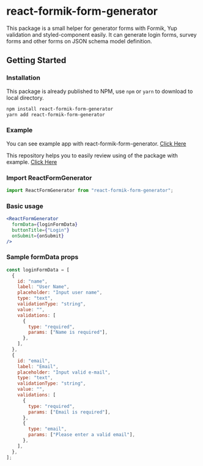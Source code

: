 # react-formik-form-generator

This package is a small helper for generator forms with Formik, Yup validation and styled-component easily. It can generate login forms, survey forms and other forms on JSON schema model definition.

## Getting Started

### Installation

This package is already published to NPM, use `npm` or `yarn` to download to local directory.

```bash
npm install react-formik-form-generator
yarn add react-formik-form-generator
```

### Example

You can see example app with react-formik-form-generator.
[Click Here](https://react-formik-form-generator.herokuapp.com/)

This repository helps you to easily review using of the package with example.
[Click Here](https://github.com/Hkc1673/react-formik-form-generator-example#readme)

### Import ReactFormGenerator

```javascript
import ReactFormGenerator from "react-formik-form-generator";
```

### Basic usage

```jsx
<ReactFormGenerator
  formData={loginFormData}
  buttonTitle={"Login"}
  onSubmit={onSubmit}
/>
```

### Sample formData props

```javascript
const loginFormData = [
  {
    id: "name",
    label: "User Name",
    placeholder: "Input user name",
    type: "text",
    validationType: "string",
    value: "",
    validations: [
      {
        type: "required",
        params: ["Name is required"],
      },
    ],
  },
  {
    id: "email",
    label: "Email",
    placeholder: "Input valid e-mail",
    type: "text",
    validationType: "string",
    value: "",
    validations: [
      {
        type: "required",
        params: ["Email is required"],
      },
      {
        type: "email",
        params: ["Please enter a valid email"],
      },
    ],
  },
];
```
